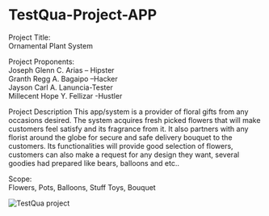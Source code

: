 # TestQua-Project-APP

Project Title: <br />
Ornamental Plant System

Project Proponents:<br />
Joseph Glenn C. Arias – Hipster<br />
Granth Regg A. Bagaipo –Hacker<br />
Jayson Carl A. Lanuncia-Tester<br />
Millecent Hope Y. Fellizar -Hustler<br />

Project Description
This app/system is a provider of floral gifts from any occasions desired. The system acquires fresh picked flowers that will make customers feel satisfy and its fragrance from it. It also partners with any florist around the globe for secure and safe delivery bouquet to the customers. Its functionalities will provide good selection of flowers, customers can also make a request for any design they want, several goodies had prepared like bears, balloons and etc..

Scope: 	<br />
Flowers, Pots, Balloons, Stuff Toys, Bouquet


![TestQua project](https://user-images.githubusercontent.com/67980159/132934529-0d7bc739-f5c4-413a-9c81-bce62cccf2d4.gif)

